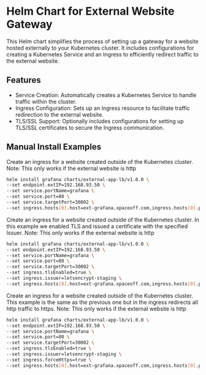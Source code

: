 # Helm Chart for External Website Gateway

This Helm chart simplifies the process of setting up a gateway for a website hosted externally to your Kubernetes cluster. It includes configurations for creating a Kubernetes Service and an Ingress to efficiently redirect traffic to the external website.

## Features
- Service Creation: Automatically creates a Kubernetes Service to handle traffic within the cluster.
- Ingress Configuration: Sets up an Ingress resource to facilitate traffic redirection to the external website.
- TLS/SSL Support: Optionally includes configurations for setting up TLS/SSL certificates to secure the Ingress communication.

## Manual Install Examples

Create an ingress for a website created outside of the Kubernetes cluster.
Note: This only works if the external website is http
```bash
helm install grafana charts/external-app-lb/v1.0.0 \
--set endpoint.extIP=192.168.93.50 \
--set service.portName=grafana \
--set service.port=80 \
--set service.targetPort=30002 \
--set ingress.hosts[0].host=ext-grafana.xpaceoff.com,ingress.hosts[0].paths[0].path=/,ingress.hosts[0].paths[0].pathType=Prefix
```

Create an ingress for a website created outside of the Kubernetes cluster.
In this example we enabled TLS and issued a certificate with the specified Issuer.
Note: This only works if the external website is http
```bash
helm install grafana charts/external-app-lb/v1.0.0 \
--set endpoint.extIP=192.168.93.50 \
--set service.portName=grafana \
--set service.port=80 \
--set service.targetPort=30002 \
--set ingress.tlsEnabled=true \
--set ingress.issuer=letsencrypt-staging \
--set ingress.hosts[0].host=ext-grafana.xpaceoff.com,ingress.hosts[0].paths[0].path=/,ingress.hosts[0].paths[0].pathType=Prefix
```

Create an ingress for a website created outside of the Kubernetes cluster.
This example is the same as the previous one but in the ingress redirects all http traffic to https.
Note: This only works if the external website is http
```bash
helm install grafana charts/external-app-lb/v1.0.0 \
--set endpoint.extIP=192.168.93.50 \
--set service.portName=grafana \
--set service.port=80 \
--set service.targetPort=30002 \
--set ingress.tlsEnabled=true \
--set ingress.issuer=letsencrypt-staging \
--set ingress.forceHttps=true \
--set ingress.hosts[0].host=ext-grafana.xpaceoff.com,ingress.hosts[0].paths[0].path=/,ingress.hosts[0].paths[0].pathType=Prefix
```
